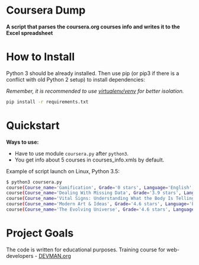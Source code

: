 # Coursera Dump

**A script that parses the coursera.org courses info and writes it to the Excel spreadsheet**

# How to Install

Python 3 should be already installed. Then use pip (or pip3 if there is a conflict with old Python 2 setup) to install dependencies:

*Remember, it is recommended to use [virtualenv/venv](https://devman.org/encyclopedia/pip/pip_virtualenv/) for better isolation.*

```bash
pip install -r requirements.txt
```
# Quickstart
**Ways to use:**
- Have to use  module `coursera.py` after `python3`.
 - You get info about 5 courses in courses_info.xmls by default.

Example of script launch on Linux, Python 3.5:


```bash
$ python3 coursera.py 
course(Course_name='Gamification', Grade='0 stars', Language='English', Start_date='Starts Feb 26', Amount_week='6 weeks')
course(Course_name='Dealing With Missing Data', Grade='3.9 stars', Language='English', Start_date='Started Feb 19', Amount_week='4 weeks')
course(Course_name='Vital Signs: Understanding What the Body Is Telling Us', Grade='0 stars', Language='English', Start_date='Started Feb 19', Amount_week='6 weeks')
course(Course_name='Modern Art & Ideas', Grade='4.6 stars', Language='English', Start_date='Started Feb 19', Amount_week='5 weeks')
course(Course_name='The Evolving Universe', Grade='4.6 stars', Language='English', Start_date='Starts Mar 12', Amount_week='5 weeks')
```



# Project Goals

The code is written for educational purposes. Training course for web-developers - [DEVMAN.org](https://devman.org)
